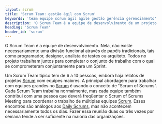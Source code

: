 ```yaml
---
layout: scrum
title: 'Scrum Team: gestão ágil com Scrum'
keywords: 'team equipe scrum ágil agile gestão gerência gerenciamento'
description: 'O Scrum Team é a equipe de desenvolvimento de um projeto Scrum.'
heading: 'Scrum Team'
header_id: 'scrum'
---
```

O Scrum Team é a equipe de desenvolvimento. Nela, não existe necessariamente uma divisão funcional através de papéis tradicionais, tais como programador, designer, analista de testes ou arquiteto. Todos no projeto trabalham juntos para completar o conjunto de trabalho com o qual se comprometeram conjuntamente para um Sprint.

Um Scrum Team típico tem de 6 a 10 pessoas, embora haja relatos de projetos [Scrum][] com equipes maiores. A principal abordagem para trabalhar com equipes grandes no [Scrum][] é usando o conceito de "Scrum of Scrums". Cada Scrum Team trabalha normalmente, mas cada equipe também contribui com uma pessoa que deverá freqüentar o Scrum of Scrums Meeting para coordenar o trabalho de múltiplas equipes [Scrum][]. Esses encontros são análogos aos [Daily Scrums][ds], mas não acontecem necessariamente todos os dias. Fazer essa reunião duas ou três vezes por semana tende a ser suficiente na maioria das organizações.

[Scrum]:		/scrum
[ds]:			/scrum/daily_scrum